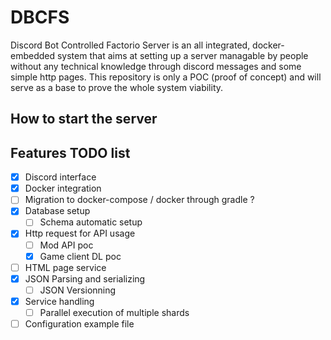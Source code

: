 # DBCFS

Discord Bot Controlled Factorio Server is an all integrated, docker-embedded system that aims at setting up a server managable by people without any technical knowledge through discord messages and some simple http pages.
This repository is only a POC (proof of concept) and will serve as a base to prove the whole system viability.

## How to start the server

## Features TODO list

- [x] Discord interface
- [x] Docker integration
- [ ] Migration to docker-compose / docker through gradle ?
- [x] Database setup
    - [ ] Schema automatic setup
- [x] Http request for API usage
    - [ ] Mod API poc
    - [x] Game client DL poc
- [ ] HTML page service
- [x] JSON Parsing and serializing
    - [ ] JSON Versionning
- [x] Service handling
    - [ ] Parallel execution of multiple shards
- [ ] Configuration example file
